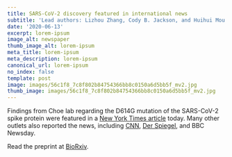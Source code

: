 ```yaml
---
title: SARS-CoV-2 discovery featured in international news
subtitle: 'Lead authors: Lizhou Zhang, Cody B. Jackson, and Huihui Mou'
date: '2020-06-13'
excerpt: lorem-ipsum
image_alt: newspaper
thumb_image_alt: lorem-ipsum
meta_title: lorem-ipsum
meta_description: lorem-ipsum
canonical_url: lorem-ipsum
no_index: false
template: post
image: images/56c1f8_7c8f802b84754366bb8c0150a6d5bb5f_mv2.jpg
thumb_image: images/56c1f8_7c8f802b84754366bb8c0150a6d5bb5f_mv2.jpg
---
```

Findings from Choe lab regarding the D614G mutation of the SARS-CoV-2 spike protein were featured in a [New York Times article](https://www.nytimes.com/2020/06/12/science/coronavirus-mutation-genetics-spike.html) today. Many other outlets also reported the news, including [CNN](https://www.cnn.com/2020/06/12/health/coronavirus-mutations-scripps-gene/index.html), [Der Spiegel](https://www.spiegel.de/wissenschaft/medizin/corona-mutation-koennte-virusvariante-in-europa-ansteckender-machen-a-48aee808-600c-4428-a269-0304058a85d8), and BBC Newsday.

Read the preprint at [BioRxiv](https://www.biorxiv.org/content/10.1101/2020.06.12.148726v1).